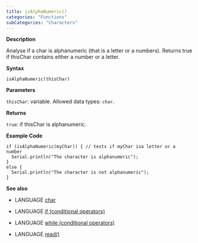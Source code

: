 ```yaml
---
title: isAlphaNumeric()
categories: "Functions"
subCategories: "Characters"
---
```


**Description**

Analyse if a char is alphanumeric (that is a letter or a numbers).
Returns true if thisChar contains either a number or a letter.

**Syntax**

`isAlphaNumeric(thisChar)`

**Parameters**

`thisChar`: variable. Allowed data types: `char`.

**Returns**

`true`: if thisChar is alphanumeric.

**Example Code**

    if (isAlphaNumeric(myChar)) { // tests if myChar isa letter or a number
      Serial.println("The character is alphanumeric");
    }
    else {
      Serial.println("The character is not alphanumeric");
    }

**See also**

-   LANGUAGE [char](../../../variables/data-types/char)

-   LANGUAGE [if (conditional
    operators)](../../../structure/control-structure/if)

-   LANGUAGE [while (conditional
    operators)](../../../structure/control-structure/while)

-   LANGUAGE [read()](../../communication/serial/read)
